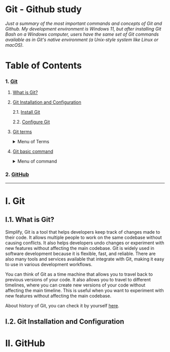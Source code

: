 # Git - Github study

<p><i>Just a summary of the most important commands and concepts of Git and Github. My development environment is Windows 11, but after installing Git Bash on a Windows computer, users have the same set of Git commands available as in Git's native environment (a Unix-style system like Linux or macOS).</i></p>

# Table of Contents

### 1. [Git](#I-git)

1. [What is Git?](#I-1-what-is-git)
2. [Git Installation and Configuration](#I-2-git-installation-and-configuration)

   2.1. [Install Git](#I-2-1-install-git)

   2.2. [Configure Git](#I-2-2-configure-git)

3. [Git terms](#I-3-git-terms)
   <details>
       <summary>Menu of Terms</summary>

   3.1. [Repository](#I-3-1-repository)

   3.2. [Working directory](#I-3-2-working-directory)

   3.3. [Staging area](#I-3-3-staging-area)

   3.4. [Commit](#I-3-4-commit)

   3.5. [Branch](#I-3-5-branch)

   3.6. [Merge](#I-3-6-merge)

   3.8. [Fork](#I-3-8-fork)

   3.9. [Pull request](#I-3-9-pull-request)

   3.10. [Clone](#I-3-10-clone)

   3.11. [Push](#I-3-11-push)

   3.12. [Pull](#I-3-12-pull)

   3.13. [Fetch](#I-3-13-fetch)

   3.14. [Remote](#I-3-14-remote)

   3.15. [Origin](#I-3-15-origin)

   3.16. [Upstream](#I-3-16-upstream)

   3.17. [HEAD](#I-3-17-head)

   3.18. [Master](#I-3-18-master)

   3.19. [Stash](#I-3-19-stash)

   3.20. [Tag](#I-3-20-tag)

   3.21. [Revert](#I-3-22-revert)

   3.22. [Reset](#I-3-23-reset)

   3.23. [Checkout](#I-3-24-checkout)

   3.24. [Diff](#I-3-25-diff)

   3.25. [Status](#I-3-26-status)

   3.26. [Log](#I-3-27-log)

   </details>

4. [Git basic command](#I-3-git-basic-command)
   <details>
           <summary>Menu of command</summary>

   4.1. [git status](#I-4-1-git-status)

   4.2. [git init](#I-4-2-git-init)

   4.3. [git add](#I-4-3-git-add)

   4.4. [git commit](#I-4-4-git-commit)

   4.5. [git log](#I-4-5-git-log)

   4.6. [git branch](#I-4-6-git-branch)

   4.7. [git checkout](#I-4-7-git-checkout)

   4.8. [git merge](#I-4-8-git-merge)

   4.9 [git diff](#I-4-9-git-diff)

   4.10. [git stash](#I-4-10-git-stash)

   4.11. [git tag](#I-4-11-git-tag)

   4.12. [git revert](#I-4-12-git-revert)

   4.13. [git reset](#I-4-13-git-reset)

   4.14. [git remote](#I-4-14-git-remote)

   4.15. [git push](#I-4-15-git-push)

   4.16. [git pull](#I-4-16-git-pull)

   4.17. [git fetch](#I-4-17-git-fetch)

   4.18. [git clone](#I-4-18-git-clone)

   4.19. [git config](#I-4-19-git-config)

   4.20. [git mv](#I-4-20-git-mv)

   4.21. [git rm](#I-4-21-git-rm)

   4.22. [git restore](#I-4-22-git-restore)

   </details>

### 2. [GitHub](#II-github)

---

# I. Git

## I.1. What is Git?

Simplify, Git is a tool that helps developers keep track of changes made to their code. It allows multiple people to work on the same codebase without causing conflicts. It also helps developers undo changes or experiment with new features without affecting the main codebase. Git is widely used in software development because it is flexible, fast, and reliable. There are also many tools and services available that integrate with Git, making it easy to use in various development workflows.

You can think of Git as a time machine that allows you to travel back to previous versions of your code. It also allows you to travel to different timelines, where you can create new versions of your code without affecting the main timeline. This is useful when you want to experiment with new features without affecting the main codebase.

About history of Git, you can check it by yourself [here](https://www.geeksforgeeks.org/history-of-git/).

## I.2. Git Installation and Configuration

# II. GitHub
